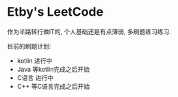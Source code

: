 # Etby's LeetCode

作为半路转行做IT的, 个人基础还是有点薄弱, 多刷题练习练习.

目前的刷题计划:
- kotlin 进行中
- Java 等kotlin完成之后开始
- C语言 进行中
- C++ 等C语言完成之后开始
